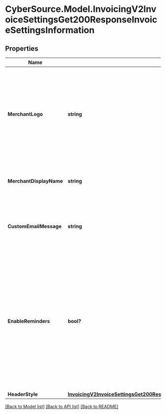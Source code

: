 # CyberSource.Model.InvoicingV2InvoiceSettingsGet200ResponseInvoiceSettingsInformation
## Properties

Name | Type | Description | Notes
------------ | ------------- | ------------- | -------------
**MerchantLogo** | **string** | The image file, which must be encoded in Base64 format. Supported file formats are &#x60;png&#x60;, &#x60;jpg&#x60;, and &#x60;gif&#x60;. The image file size restriction is 1 MB. | [optional] 
**MerchantDisplayName** | **string** | The merchant&#39;s display name shown on the invoice. | [optional] 
**CustomEmailMessage** | **string** | The content of the email message that we send to your customers. | [optional] 
**EnableReminders** | **bool?** | Whether you would like us to send an auto-generated reminder email to your invoice recipients. Currently, this reminder email is sent five days before the invoice is due and one day after it is past due. | [optional] 
**HeaderStyle** | [**InvoicingV2InvoiceSettingsGet200ResponseInvoiceSettingsInformationHeaderStyle**](InvoicingV2InvoiceSettingsGet200ResponseInvoiceSettingsInformationHeaderStyle.md) |  | [optional] 

[[Back to Model list]](../README.md#documentation-for-models) [[Back to API list]](../README.md#documentation-for-api-endpoints) [[Back to README]](../README.md)

